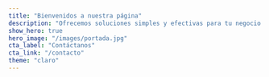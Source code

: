 ```yaml
---
title: "Bienvenidos a nuestra página"
description: "Ofrecemos soluciones simples y efectivas para tu negocio."
show_hero: true
hero_image: "/images/portada.jpg"
cta_label: "Contáctanos"
cta_link: "/contacto"
theme: "claro"
---
```


